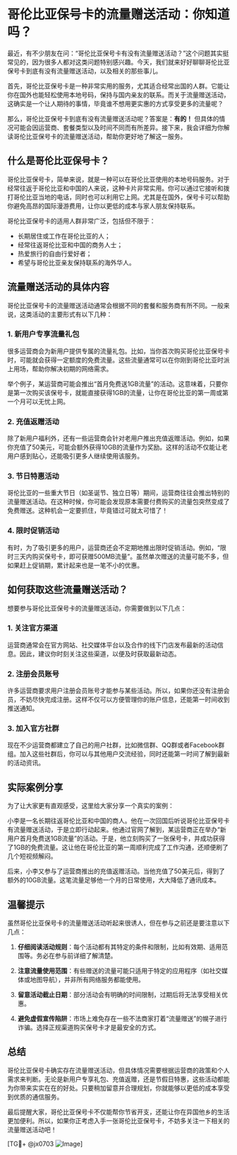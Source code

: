 # 哥伦比亚保号卡的流量赠送活动：你知道吗？

最近，有不少朋友在问：“哥伦比亚保号卡有没有流量赠送活动？”这个问题其实挺常见的，因为很多人都对这类问题特别感兴趣。今天，我们就来好好聊聊哥伦比亚保号卡到底有没有流量赠送活动，以及相关的那些事儿。

首先，哥伦比亚保号卡是一种非常实用的服务，尤其适合经常出国的人群。它能让你在国外也能轻松使用本地号码，保持与国内亲友的联系。而关于流量赠送活动，这确实是一个让人期待的事情，毕竟谁不想用更实惠的方式享受更多的流量呢？

那么，哥伦比亚保号卡到底有没有流量赠送活动呢？答案是：**有的！** 但具体的情况可能会因运营商、套餐类型以及时间不同而有所差异。接下来，我会详细为你解读哥伦比亚保号卡的流量赠送活动，帮助你更好地了解这一服务。

## 什么是哥伦比亚保号卡？

哥伦比亚保号卡，简单来说，就是一种可以在哥伦比亚使用的本地号码服务。对于经常往返于哥伦比亚和中国的人来说，这种卡片非常实用。你可以通过它接听和拨打哥伦比亚当地的电话，同时也可以利用它上网。尤其是在国外，保号卡可以帮助你避免高昂的国际漫游费用，让你以更低的成本与家人朋友保持联系。

哥伦比亚保号卡的适用人群非常广泛，包括但不限于：

- 长期居住或工作在哥伦比亚的人；
- 经常往返哥伦比亚和中国的商务人士；
- 热爱旅行的自由行爱好者；
- 希望与哥伦比亚亲友保持联系的海外华人。

## 流量赠送活动的具体内容

哥伦比亚保号卡的流量赠送活动通常会根据不同的套餐和服务商有所不同。一般来说，这类活动的主要形式有以下几种：

### 1. **新用户专享流量礼包**

很多运营商会为新用户提供专属的流量礼包。比如，当你首次购买哥伦比亚保号卡时，可能就会获得一定额度的免费流量。这些流量通常可以在你刚到哥伦比亚时派上用场，帮助你解决初期的网络需求。

举个例子，某运营商可能会推出“首月免费送1GB流量”的活动。这意味着，只要你是第一次购买该保号卡，就能直接获得1GB的流量，让你在哥伦比亚的第一周或第一个月可以无忧上网。

### 2. **充值返赠活动**

除了新用户福利外，还有一些运营商会针对老用户推出充值返赠活动。例如，如果你充值了50美元，可能会额外获得10GB的流量作为奖励。这样的活动不仅能让老用户感到贴心，还能吸引更多人继续使用该服务。

### 3. **节日特惠活动**

哥伦比亚的一些重大节日（如圣诞节、独立日等）期间，运营商往往会推出特别的流量赠送活动。在这种时候，你可能会发现原本需要付费购买的流量包突然变成了免费赠送。这种机会一定要抓住，毕竟错过可就太可惜了！

### 4. **限时促销活动**

有时，为了吸引更多的用户，运营商还会不定期地推出限时促销活动。例如，“限时三天内购买保号卡，即可获赠500MB流量”。虽然单次赠送的流量可能不多，但如果赶上促销期，累计起来也是一笔不小的优惠。

## 如何获取这些流量赠送活动？

想要参与哥伦比亚保号卡的流量赠送活动，你需要做到以下几点：

### 1. **关注官方渠道**

运营商通常会在官方网站、社交媒体平台以及合作的线下门店发布最新的活动信息。因此，建议你时刻关注这些渠道，以便及时获取最新动态。

### 2. **注册会员账号**

许多运营商要求用户注册会员账号才能参与某些活动。所以，如果你还没有注册会员，不妨尽快完成注册。这样不仅可以方便管理你的账户信息，还能第一时间收到推送通知。

### 3. **加入官方社群**

现在不少运营商都建立了自己的用户社群，比如微信群、QQ群或者Facebook群组。加入这些社群后，你可以与其他用户交流经验，同时还能第一时间了解到最新的活动资讯。

## 实际案例分享

为了让大家更有直观感受，这里给大家分享一个真实的案例：

小李是一名长期往返哥伦比亚和中国的商人。他在一次回国后听说哥伦比亚保号卡有流量赠送活动，于是立即行动起来。他通过官网了解到，某运营商正在举办“新用户首月免费送1GB流量”的活动。于是，他立刻购买了一张保号卡，并成功获得了1GB的免费流量。这让他在哥伦比亚的第一周顺利完成了工作沟通，还顺便刷了几个短视频解闷。

后来，小李又参与了运营商推出的充值返赠活动。当他充值了50美元后，得到了额外的10GB流量。这笔流量足够他一个月的日常使用，大大降低了通讯成本。

## 温馨提示

虽然哥伦比亚保号卡的流量赠送活动听起来很诱人，但在参与之前还是要注意以下几点：

1. **仔细阅读活动规则**：每个活动都有其特定的条件和限制，比如有效期、适用范围等。务必在参与前详细了解清楚。
   
2. **注意流量使用范围**：有些赠送的流量可能只适用于特定的应用程序（如社交媒体或地图导航），并非所有网络服务都能使用。

3. **留意活动截止日期**：部分活动会有明确的时间限制，过期后将无法享受相关优惠。

4. **避免虚假宣传陷阱**：市场上难免存在一些不法商家打着“流量赠送”的幌子进行诈骗。选择正规渠道购买保号卡才是最安全的方式。

## 总结

哥伦比亚保号卡确实存在流量赠送活动，但具体情况需要根据运营商的政策和个人需求来判断。无论是新用户专享礼包、充值返赠，还是节假日特惠，这些活动都能为你带来实实在在的好处。只要稍加留意并合理规划，你就能够以更低的成本享受到优质的通信服务。

最后提醒大家，哥伦比亚保号卡不仅能帮你节省开支，还能让你在异国他乡的生活更加便利。所以，如果你正考虑入手一张哥伦比亚保号卡，不妨多关注一下相关的流量赠送活动吧！

[TG💪+ @jx0703 ![Image](https://github.com/user-attachments/assets/dbca1d08-cadb-493c-b0ec-ad6f7a83f270)]